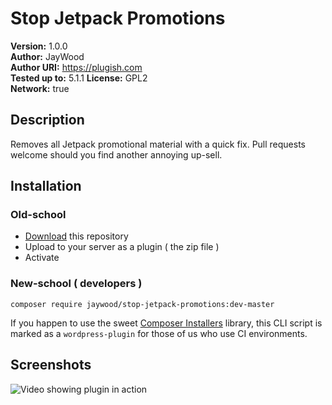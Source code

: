 # Stop Jetpack Promotions
**Version:** 1.0.0  
**Author:** JayWood  
**Author URI:** https://plugish.com  
**Tested up to:** 5.1.1
**License:** GPL2  
**Network:** true  

## Description
Removes all Jetpack promotional material with a quick fix. Pull requests welcome should you find another annoying up-sell.

## Installation

### Old-school
* [Download](https://github.com/JayWood/stop-jetpack-promotions/archive/master.zip) this repository
* Upload to your server as a plugin ( the zip file )
* Activate

### New-school ( developers )
`composer require jaywood/stop-jetpack-promotions:dev-master` 

If you happen to use the sweet [Composer Installers](https://github.com/composer/installers) library, this CLI script is
marked as a `wordpress-plugin` for those of us who use CI environments.

## Screenshots

![Video showing plugin in action](https://i.gyazo.com/24b94442613359e307b75213752cd8cb.gif)